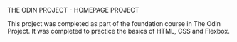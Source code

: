 THE ODIN PROJECT - HOMEPAGE PROJECT 

This project was completed as part of the foundation course in The Odin Project. It was completed to practice the basics of HTML, CSS and Flexbox. 

